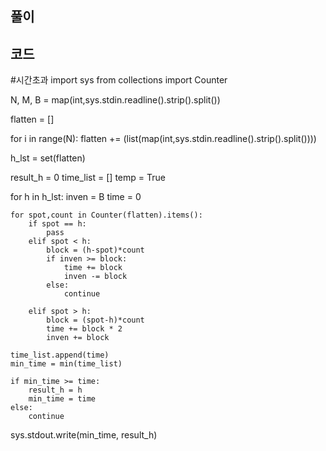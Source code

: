 ## 풀이

## 코드

#시간초과 
import sys
from collections import Counter

N, M, B = map(int,sys.stdin.readline().strip().split())

flatten = []

for i in range(N):
    flatten += (list(map(int,sys.stdin.readline().strip().split())))

h_lst = set(flatten)

result_h = 0
time_list = []
temp = True

for h in h_lst:
    inven = B
    time = 0

    for spot,count in Counter(flatten).items():
        if spot == h:
            pass
        elif spot < h:
            block = (h-spot)*count
            if inven >= block:
                time += block
                inven -= block
            else:
                continue

        elif spot > h:
            block = (spot-h)*count
            time += block * 2
            inven += block
    
    time_list.append(time)
    min_time = min(time_list)

    if min_time >= time:
        result_h = h
        min_time = time
    else:
        continue

sys.stdout.write(min_time, result_h)
